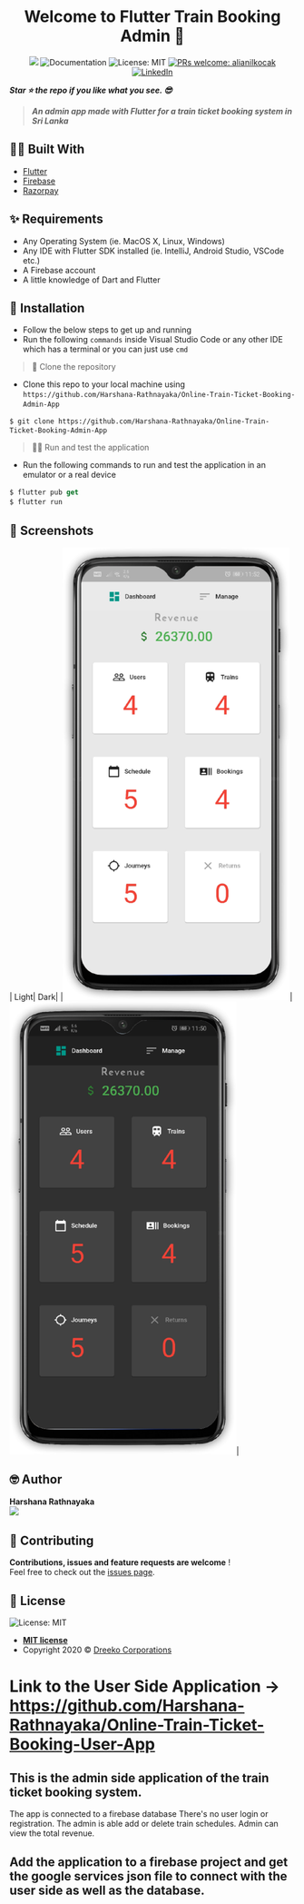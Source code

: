 <h1 align="center">Welcome to Flutter Train Booking Admin 👋</h1>

<p align="center">
  <img src="https://img.shields.io/badge/version-1.0.0.-blue.svg?cacheSeconds=2592000" />
  <a>
    <img alt="Documentation" src="https://img.shields.io/badge/documentation-yes-brightgreen.svg" target="_blank" />
  </a>
  <a>
    <img alt="License: MIT" src="https://img.shields.io/badge/License-MIT-yellow.svg" target="_blank" />
  </a>
  <a href="http://makeapullrequest.com">
    <img alt="PRs welcome: alianilkocak" src="https://img.shields.io/badge/PRs-welcome-brightgreen.svg" target="_blank" />
  </a>
  <a href="https://linkedin.com/in/harshana-rathnayaka">
  <img alt="LinkedIn" src="https://img.shields.io/badge/-LinkedIn-black.svg?&logo=linkedin&colorB=555" />
  </a>
</p>

***Star ⭐ the repo if you like what you see. 😎***

> ***An admin app made with Flutter for a train ticket booking system in Sri Lanka***

## 👷‍♂️ Built With

* [Flutter](https://flutter.dev)
* [Firebase](https://firebase.google.com/)
* [Razorpay](https://razorpay.com)

## ✨ Requirements
* Any Operating System (ie. MacOS X, Linux, Windows)
* Any IDE with Flutter SDK installed (ie. IntelliJ, Android Studio, VSCode etc.)
* A Firebase account
* A little knowledge of Dart and Flutter

## 🔨 Installation

- Follow the below steps to get up and running
- Run the following `commands` inside Visual Studio Code or any other IDE which has a terminal or you can just use `cmd`

> 👯 Clone the repository

- Clone this repo to your local machine using `https://github.com/Harshana-Rathnayaka/Online-Train-Ticket-Booking-Admin-App`

```shell
$ git clone https://github.com/Harshana-Rathnayaka/Online-Train-Ticket-Booking-Admin-App
```

> 🏃‍♂️ Run and test the application
- Run the following commands to run and test the application in an emulator or a real device
```dart
$ flutter pub get
$ flutter run
```

## 📸 Screenshots
| Light| Dark|
|<img src="assets/images/light-1.png" width="400">|<img src="assets/images/dark-1.png" width="400">|


## 🤓 Author
**Harshana Rathnayaka** 
<br>
<img href="https://facebook.com/DiloHashRoX" src="https://img.shields.io/badge/facebook-%231877F2.svg?&style=for-the-badge&logo=facebook&logoColor=white">

## 🤝 Contributing

**Contributions, issues and feature requests are welcome** !<br />Feel free to check out the [issues page]().

## 📝 License

<img alt="License: MIT" href="http://badges.mit-license.org" src="https://img.shields.io/badge/License-MIT-yellow.svg" target="_blank" />

- **[MIT license](http://opensource.org/licenses/mit-license.php)**
- Copyright 2020 © <a href="http://fb.com/DreekoCorporations" target="_blank">Dreeko Corporations</a>

# Link to the User Side Application -> https://github.com/Harshana-Rathnayaka/Online-Train-Ticket-Booking-User-App



## This is the admin side application of the train ticket booking system.

The app is connected to a firebase database
There's no user login or registration.
The admin is able add or delete train schedules.
Admin can view the total revenue.

## Add the application to a firebase project and get the google services json file to connect with the user side as well as the database.
